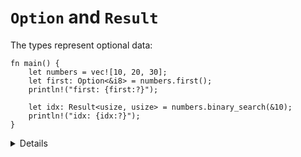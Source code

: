 # `Option` and `Result`

The types represent optional data:

```rust,editable
fn main() {
    let numbers = vec![10, 20, 30];
    let first: Option<&i8> = numbers.first();
    println!("first: {first:?}");

    let idx: Result<usize, usize> = numbers.binary_search(&10);
    println!("idx: {idx:?}");
}
```

<details>

* `Option` and `Result` are widely used not just in the standard library.
* `Option<&T>` has zero space overhead compared to `&T`.
* `Result` is the standard type to implement error handling as we will see on Day 3.
* `binary_search` returns `Result<usize, usize>`.
  * If found, `Result::Ok` holds the index where the element is found.
  * Otherwise, `Result::Err` contains the index where such an element should be inserted.
* `Option` and `Result` are `enums`, which means we can use enum functions on them. Ex. `first.unwrap_or(0)`.
</details>
